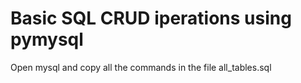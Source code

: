 # Basic SQL CRUD iperations using pymysql


Open mysql and copy all the commands in the file all_tables.sql
